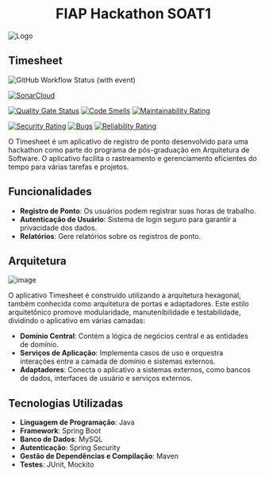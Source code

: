 <div align="center">
  <h1>FIAP Hackathon SOAT1</h1>
</div>

![Logo](imgs/postech.gif)

## Timesheet
![GitHub Workflow Status (with event)](https://img.shields.io/github/actions/workflow/status/FIAP-Grupo56-SOAT1/MICROSERV_PEDIDO_FAST-EATS/main-pipeline.yml?logo=github)

[![SonarCloud](https://sonarcloud.io/images/project_badges/sonarcloud-white.svg)](https://sonarcloud.io/summary/new_code?id=FIAP-Grupo56-SOAT1_HACKATHON_API)

[![Quality Gate Status](https://sonarcloud.io/api/project_badges/measure?project=FIAP-Grupo56-SOAT1_HACKATHON_API&metric=alert_status)](https://sonarcloud.io/summary/new_code?id=FIAP-Grupo56-SOAT1_HACKATHON_API) [![Code Smells](https://sonarcloud.io/api/project_badges/measure?project=FIAP-Grupo56-SOAT1_HACKATHON_API&metric=code_smells)](https://sonarcloud.io/summary/new_code?id=FIAP-Grupo56-SOAT1_HACKATHON_API) [![Maintainability Rating](https://sonarcloud.io/api/project_badges/measure?project=FIAP-Grupo56-SOAT1_HACKATHON_API&metric=sqale_rating)](https://sonarcloud.io/summary/new_code?id=FIAP-Grupo56-SOAT1_HACKATHON_API)

[![Security Rating](https://sonarcloud.io/api/project_badges/measure?project=FIAP-Grupo56-SOAT1_HACKATHON_API&metric=security_rating)](https://sonarcloud.io/summary/new_code?id=FIAP-Grupo56-SOAT1_HACKATHON_API) [![Bugs](https://sonarcloud.io/api/project_badges/measure?project=FIAP-Grupo56-SOAT1_HACKATHON_API&metric=bugs)](https://sonarcloud.io/summary/new_code?id=FIAP-Grupo56-SOAT1_HACKATHON_API) [![Reliability Rating](https://sonarcloud.io/api/project_badges/measure?project=FIAP-Grupo56-SOAT1_HACKATHON_API&metric=reliability_rating)](https://sonarcloud.io/summary/new_code?id=FIAP-Grupo56-SOAT1_HACKATHON_API)

O Timesheet é um aplicativo de registro de ponto desenvolvido para uma hackathon como parte do programa de pós-graduação em Arquitetura de Software. O aplicativo facilita o rastreamento e gerenciamento eficientes do tempo para várias tarefas e projetos.

## Funcionalidades
- **Registro de Ponto**: Os usuários podem registrar suas horas de trabalho.
- **Autenticação de Usuário**: Sistema de login seguro para garantir a privacidade dos dados.
- **Relatórios**: Gere relatórios sobre os registros de ponto.

## Arquitetura
![image](https://github.com/FIAP-Grupo56-SOAT1/HACKATHON_API/assets/47258234/65f93f48-3a6b-4100-93e6-773e63017c7b)


O aplicativo Timesheet é construído utilizando a arquitetura hexagonal, também conhecida como arquitetura de portas e adaptadores. Este estilo arquitetônico promove modularidade, manutenibilidade e testabilidade, dividindo o aplicativo em várias camadas:

- **Domínio Central**: Contém a lógica de negócios central e as entidades de domínio.
- **Serviços de Aplicação**: Implementa casos de uso e orquestra interações entre a camada de domínio e sistemas externos.
- **Adaptadores**: Conecta o aplicativo a sistemas externos, como bancos de dados, interfaces de usuário e serviços externos.

## Tecnologias Utilizadas
- **Linguagem de Programação**: Java
- **Framework**: Spring Boot
- **Banco de Dados**: MySQL
- **Autenticação**: Spring Security
- **Gestão de Dependências e Compilação**: Maven
- **Testes**: JUnit, Mockito
